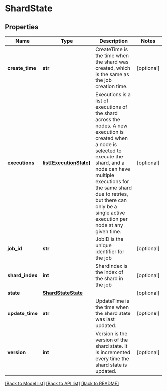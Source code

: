 # ShardState

## Properties
Name | Type | Description | Notes
------------ | ------------- | ------------- | -------------
**create_time** | **str** | CreateTime is the time when the shard was created, which is the same as the job creation time. | [optional] 
**executions** | [**list[ExecutionState]**](ExecutionState.md) | Executions is a list of executions of the shard across the nodes. A new execution is created when a node is selected to execute the shard, and a node can have multiple executions for the same shard due to retries, but there can only be a single active execution per node at any given time. | [optional] 
**job_id** | **str** | JobID is the unique identifier for the job | [optional] 
**shard_index** | **int** | ShardIndex is the index of the shard in the job | [optional] 
**state** | [**ShardStateState**](ShardStateState.md) |  | [optional] 
**update_time** | **str** | UpdateTime is the time when the shard state was last updated. | [optional] 
**version** | **int** | Version is the version of the shard state. It is incremented every time the shard state is updated. | [optional] 

[[Back to Model list]](../README.md#documentation-for-models) [[Back to API list]](../README.md#documentation-for-api-endpoints) [[Back to README]](../README.md)


